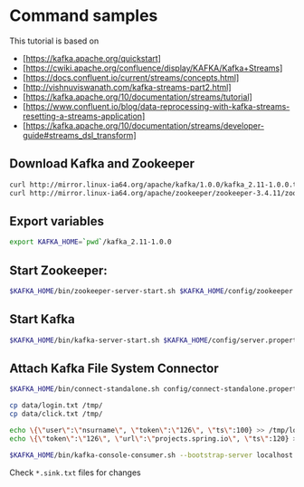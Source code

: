 # Command samples
This tutorial is based on 
- [https://kafka.apache.org/quickstart]
- [https://cwiki.apache.org/confluence/display/KAFKA/Kafka+Streams]
- [https://docs.confluent.io/current/streams/concepts.html] 
- [http://vishnuviswanath.com/kafka-streams-part2.html]
- [https://kafka.apache.org/10/documentation/streams/tutorial]
- [https://www.confluent.io/blog/data-reprocessing-with-kafka-streams-resetting-a-streams-application]
- [https://kafka.apache.org/10/documentation/streams/developer-guide#streams_dsl_transform]

## Download Kafka and Zookeeper
```bash
curl http://mirror.linux-ia64.org/apache/kafka/1.0.0/kafka_2.11-1.0.0.tgz | tar xvz
curl http://mirror.linux-ia64.org/apache/zookeeper/zookeeper-3.4.11/zookeeper-3.4.11.tar.gz | tar xvz
```
## Export variables
```bash
export KAFKA_HOME=`pwd`/kafka_2.11-1.0.0
```


## Start Zookeeper:
```bash
$KAFKA_HOME/bin/zookeeper-server-start.sh $KAFKA_HOME/config/zookeeper.properties
```

## Start Kafka
```bash
$KAFKA_HOME/bin/kafka-server-start.sh $KAFKA_HOME/config/server.properties
```

## Attach Kafka File System Connector
```bash
$KAFKA_HOME/bin/connect-standalone.sh config/connect-standalone.properties config/login-source.properties config/click-source.properties config/joined-sink.properties config/user-clicks-sink.properties

cp data/login.txt /tmp/
cp data/click.txt /tmp/

echo \{\"user\":\"nsurname\", \"token\":\"126\", \"ts\":100} >> /tmp/login.txt
echo \{\"token\":\"126\", \"url\":\"projects.spring.io\", \"ts\":120} >> /tmp/click.txt

$KAFKA_HOME/bin/kafka-console-consumer.sh --bootstrap-server localhost:9092 --topic login-topic --from-beginning
```
Check `*.sink.txt` files for changes


